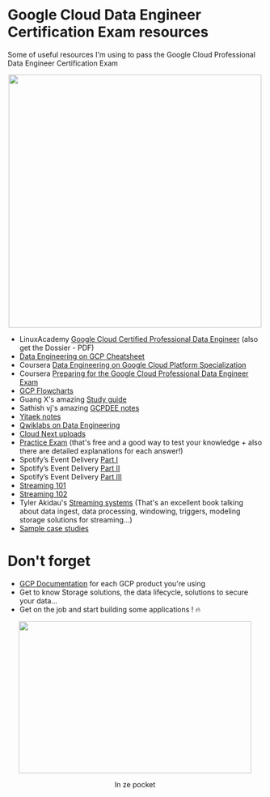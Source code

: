 # Google Cloud Data Engineer Certification Exam resources
Some of useful resources I'm using to pass the Google Cloud Professional Data Engineer Certification Exam

<p align="center">
  <img width="500" src="https://i.imgur.com/Ee2EAHT.jpg">
</p>

- LinuxAcademy [Google Cloud Certified Professional Data Engineer](https://linuxacademy.com/google-cloud-platform/training/course/name/google-cloud-data-engineer) (also get the Dossier - PDF)
- [Data Engineering on GCP Cheatsheet](https://github.com/ml874/Data-Engineering-on-GCP-Cheatsheet)
- Coursera [Data Engineering on Google Cloud Platform Specialization ](https://www.coursera.org/specializations/gcp-data-machine-learning)
- Coursera [Preparing for the Google Cloud Professional Data Engineer Exam](https://www.coursera.org/learn/preparing-cloud-professional-data-engineer-exam)
- [GCP Flowcharts](https://grumpygrace.dev/posts/gcp-flowcharts/)
- Guang X's amazing [Study guide](https://medium.com/weareservian/google-cloud-data-engineer-exam-study-guide-9afc80be2ee3)
- Sathish vj's amazing [GCPDEE notes](https://medium.com/@sathishvj/notes-from-my-google-cloud-professional-data-engineer-exam-530d11966aa0)
- [Yitaek notes](https://github.com/Leverege/gcp-data-engineer-exam/blob/master/Data%20Engineering%20Notes.pdf)
- [Qwiklabs on Data Engineering](https://www.qwiklabs.com/quests/25?locale=en)
- [Cloud Next uploads](https://www.youtube.com/user/googlecloudplatform)
- [Practice Exam](https://cloud.google.com/certification/practice-exam/data-engineer) (that's free and a good way to test your knowledge + also there are detailed explanations for each answer!)
- Spotify’s Event Delivery [Part I](https://labs.spotify.com/2016/02/25/spotifys-event-delivery-the-road-to-the-cloud-part-i/)
- Spotify’s Event Delivery [Part II](https://labs.spotify.com/2016/03/03/spotifys-event-delivery-the-road-to-the-cloud-part-ii/)
- Spotify’s Event Delivery [Part III](https://labs.spotify.com/2016/03/10/spotifys-event-delivery-the-road-to-the-cloud-part-iii/)
- [Streaming 101](https://www.oreilly.com/ideas/the-world-beyond-batch-streaming-101)
- [Streaming 102](https://www.oreilly.com/ideas/the-world-beyond-batch-streaming-102)
- Tyler Akidau's [Streaming systems](http://streamingsystems.net/) (That's an excellent book talking about data ingest, data processing, windowing, triggers, modeling storage solutions for streaming...)
- [Sample case studies](https://cloud.google.com/certification/guides/professional-cloud-architect/)


# Don't forget
- [GCP Documentation](https://cloud.google.com/docs/) for each GCP product you're using
- Get to know Storage solutions, the data lifecycle, solutions to secure your data...
- Get on the job and start building some applications ! :fire:

<p align="center">
  <img width="460" height="300" src="https://i.imgur.com/GoQrzO4.jpg">
</p>

 <p align="center">In ze pocket</p>
